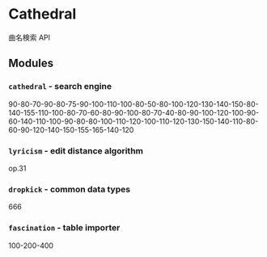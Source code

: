 # Cathedral
曲名検索 API

## Modules

### `cathedral` - search engine
90-80-70-90-80-75-90-100-110-100-80-50-80-100-120-130-140-150-80-140-155-110-100-80-70-60-80-90-100-80-70-40-80-90-100-120-100-90-60-140-110-100-90-80-80-100-110-120-100-110-120-130-150-140-110-80-60-90-120-140-150-155-165-140-120

### `lyricism` - edit distance algorithm
op.31

### `dropkick` - common data types
666

### `fascination` - table importer
100-200-400
